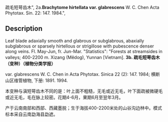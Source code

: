 疏毛短萼齿木",
2a.**Brachytome hirtellata var. glabrescens** W. C. Chen Acta Phytotax. Sin. 22: 147. 1984.",

## Description
Leaf blade adaxially smooth and glabrous or subglabrous, abaxially subglabrous or sparsely hirtellous or strigillose with pubescence denser along veins. Fl. May-Jun, fr. Jun-Mar.
  "Statistics": "Forests at streamsides in valleys; 400-2200 m. Xizang (Mêdog), Yunnan [Vietnam].
**3b. 疏毛短萼齿木（变种）（植物分类学报）**

var. glabrescens W. C. Chen in Acta Phytotax. Sinica 22 (2): 147. 1984; 横断山区维管植物, 下册: 1891. 1994.

本变种与滇短萼齿木不同的是：叶上面不粗糙，无毛或近无毛，叶下面疏被微硬毛或近无毛，毛在脉上较密。花期4-6月，果期6月至翌年3月。

产于云南南部和西部、西藏墨脱；生于海拔400-2200米处的山谷沟边林中。模式标本采自云南勐海县勐遮。
